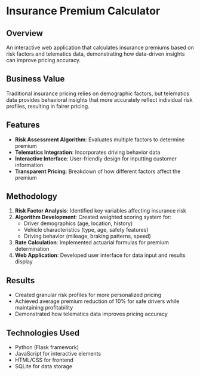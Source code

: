 # Insurance Premium Calculator

## Overview
An interactive web application that calculates insurance premiums based on risk factors and telematics data, demonstrating how data-driven insights can improve pricing accuracy.

## Business Value
Traditional insurance pricing relies on demographic factors, but telematics data provides behavioral insights that more accurately reflect individual risk profiles, resulting in fairer pricing.

## Features
- **Risk Assessment Algorithm**: Evaluates multiple factors to determine premium
- **Telematics Integration**: Incorporates driving behavior data
- **Interactive Interface**: User-friendly design for inputting customer information
- **Transparent Pricing**: Breakdown of how different factors affect the premium

## Methodology
1. **Risk Factor Analysis**: Identified key variables affecting insurance risk
2. **Algorithm Development**: Created weighted scoring system for:
   - Driver demographics (age, location, history)
   - Vehicle characteristics (type, age, safety features)
   - Driving behavior (mileage, braking patterns, speed)
3. **Rate Calculation**: Implemented actuarial formulas for premium determination
4. **Web Application**: Developed user interface for data input and results display

## Results
- Created granular risk profiles for more personalized pricing
- Achieved average premium reduction of 10% for safe drivers while maintaining profitability
- Demonstrated how telematics data improves pricing accuracy

## Technologies Used
- Python (Flask framework)
- JavaScript for interactive elements
- HTML/CSS for frontend
- SQLite for data storage
